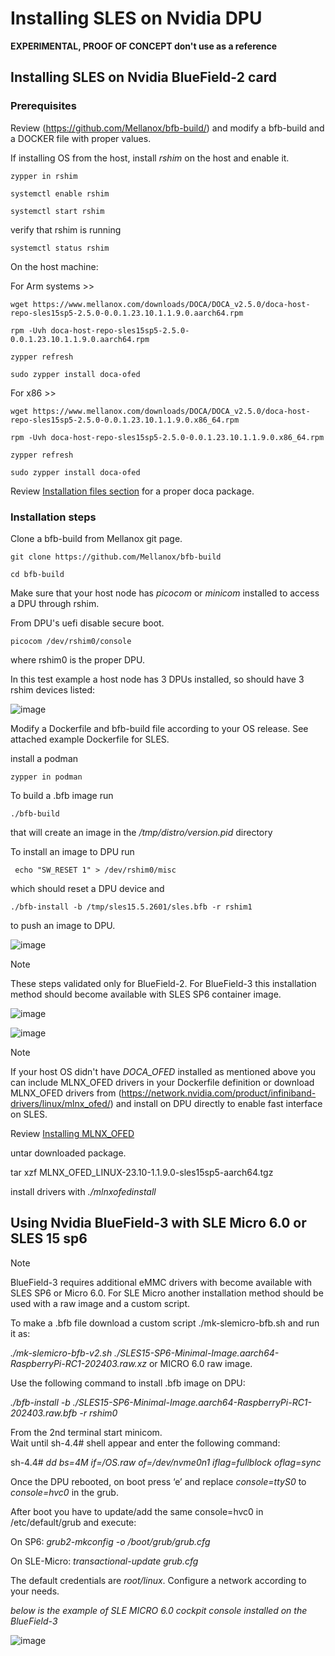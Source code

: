 # Installing SLES on Nvidia DPU 

**EXPERIMENTAL, PROOF OF CONCEPT don't use as a reference**

## Installing SLES on Nvidia BlueField-2 card

### Prerequisites ###


Review (https://github.com/Mellanox/bfb-build/) and modify a bfb-build and a DOCKER file with proper values.

If installing OS from the host, install *rshim* on the host and enable it.

````
zypper in rshim
````
````
systemctl enable rshim
````

````
systemctl start rshim
````

verify that rshim is running

````
systemctl status rshim
````

On the host machine:

For Arm systems >>

````
wget https://www.mellanox.com/downloads/DOCA/DOCA_v2.5.0/doca-host-repo-sles15sp5-2.5.0-0.0.1.23.10.1.1.9.0.aarch64.rpm
````
````
rpm -Uvh doca-host-repo-sles15sp5-2.5.0-0.0.1.23.10.1.1.9.0.aarch64.rpm
````
````
zypper refresh 

````

````
sudo zypper install doca-ofed
````

For x86 >>

````
wget https://www.mellanox.com/downloads/DOCA/DOCA_v2.5.0/doca-host-repo-sles15sp5-2.5.0-0.0.1.23.10.1.1.9.0.x86_64.rpm
````
````
rpm -Uvh doca-host-repo-sles15sp5-2.5.0-0.0.1.23.10.1.1.9.0.x86_64.rpm
````
````
zypper refresh
````
````
sudo zypper install doca-ofed
````


Review [Installation files section](https://docs.nvidia.com/doca/sdk/nvidia+doca+installation+guide+for+linux/index.html#installation-files) for a proper doca package.


### Installation steps ###

Clone a bfb-build from Mellanox git page.

````
git clone https://github.com/Mellanox/bfb-build
````

````
cd bfb-build
````
Make sure that your host node has *picocom* or *minicom* installed to access a DPU through rshim.

From DPU's uefi disable secure boot.
````
picocom /dev/rshim0/console
````
where rshim0 is the proper DPU.

In this test example a host node has 3 DPUs installed, so should have 3 rshim devices listed:

![image](https://github.com/alex-isv/solutions-engineering/assets/52678960/d5b92529-164e-4659-978c-061b0ce9e0be)


Modify a Dockerfile and bfb-build file according to your OS release. See attached example Dockerfile for SLES.

install a podman

````
zypper in podman
````


To build a .bfb image run  

````
./bfb-build
````
that will create an image in the */tmp/distro/version.pid* directory

To install an image to DPU run

````
 echo "SW_RESET 1" > /dev/rshim0/misc
````
which should reset a DPU device and


````
./bfb-install -b /tmp/sles15.5.2601/sles.bfb -r rshim1
````
to push an image to DPU.

![image](https://github.com/alex-isv/solutions-engineering/assets/52678960/ce6f6da1-58a5-4880-9f0a-88d6a819704c)



> [!NOTE]
> These steps validated only for BlueField-2.
> For BlueField-3 this installation method should become available with SLES SP6 container image.



![image](https://github.com/alex-isv/solutions-engineering/assets/52678960/3f2776a1-9ed3-4a7e-a979-e6fe8f0f6503)

![image](https://github.com/alex-isv/solutions-engineering/assets/52678960/ce27a886-9f3c-46a8-8dbd-ee39348b4f9d)


>[!NOTE]
>If your host OS didn't have *DOCA_OFED* installed as mentioned above you can include MLNX_OFED drivers in your Dockerfile definition or download MLNX_OFED drivers from (https://network.nvidia.com/product/infiniband-drivers/linux/mlnx_ofed/) and install on DPU directly to enable fast interface on SLES.
>
>Review [Installing MLNX_OFED](https://docs.nvidia.com/networking/display/mlnxofedv24010331/installing+mlnx_ofed)
>
>untar downloaded package.
>
>tar xzf MLNX_OFED_LINUX-23.10-1.1.9.0-sles15sp5-aarch64.tgz
>
>install drivers with *./mlnxofedinstall* 

## Using Nvidia BlueField-3 with SLE Micro 6.0 or SLES 15 sp6 ##

>[!NOTE]
>BlueField-3 requires additional eMMC drivers with become available with SLES SP6 or Micro 6.0.
>For SLE Micro another installation method should be used with a raw image and a custom script.

To make a .bfb file download a custom script ./mk-slemicro-bfb.sh and run it as:

*./mk-slemicro-bfb-v2.sh ./SLES15-SP6-Minimal-Image.aarch64-RaspberryPi-RC1-202403.raw.xz* or MICRO 6.0 raw image.

Use the following command to install .bfb image on DPU:

*./bfb-install -b ./SLES15-SP6-Minimal-Image.aarch64-RaspberryPi-RC1-202403.raw.bfb -r rshim0*

From the 2nd terminal start minicom.   
Wait until sh-4.4# shell appear and enter the following command:

sh-4.4# *dd bs=4M if=/OS.raw of=/dev/nvme0n1 iflag=fullblock oflag=sync*

Once the DPU rebooted, on boot press ‘e’ and replace *console=ttyS0* to *console=hvc0* in the grub.

After boot you have to update/add the same console=hvc0 in /etc/default/grub and execute:

On SP6: *grub2-mkconfig -o /boot/grub/grub.cfg*

On SLE-Micro: *transactional-update grub.cfg*

The default credentials are *root/linux*.
Configure a network according to your needs.

*below is the example of SLE MICRO 6.0 cockpit console installed on the BlueField-3*

![image](https://github.com/alex-isv/solutions-engineering/assets/52678960/10818af0-f1bc-4313-9990-a20d59539214)







